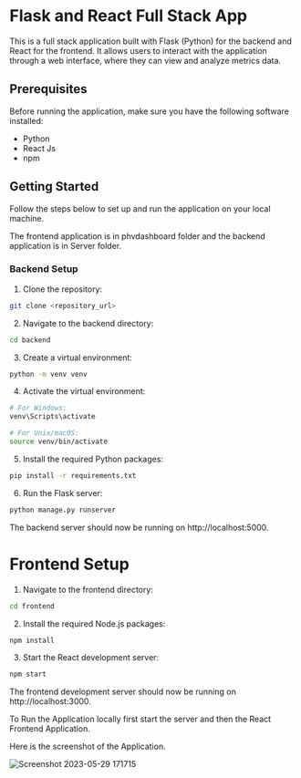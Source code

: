 # Flask and React Full Stack App

This is a full stack application built with Flask (Python) for the backend and React for the frontend. It allows users to interact with the application through a web interface, where they can view and analyze metrics data.

## Prerequisites

Before running the application, make sure you have the following software installed:

- Python 
- React Js 
- npm 

## Getting Started

Follow the steps below to set up and run the application on your local machine.

The frontend application is in phvdashboard folder and the backend application is in Server folder.

### Backend Setup

1. Clone the repository:

```bash
git clone <repository_url>
```

2. Navigate to the backend directory:

```bash
cd backend
```
3. Create a virtual environment:

```bash
python -m venv venv
```
4. Activate the virtual environment:

```bash
# For Windows:
venv\Scripts\activate

# For Unix/macOS:
source venv/bin/activate
```
5. Install the required Python packages:

```bash
pip install -r requirements.txt
```

6. Run the Flask server:

```bash
python manage.py runserver
```
The backend server should now be running on http://localhost:5000.

# Frontend Setup 

1. Navigate to the frontend directory:

```bash
cd frontend
```

2. Install the required Node.js packages:

```bash
npm install
```

3. Start the React development server:

```bash
npm start
```

The frontend development server should now be running on http://localhost:3000.

To Run the Application locally first start the server and then the React Frontend Application.

Here is the screenshot of the Application.


![Screenshot 2023-05-29 171715](https://github.com/SarveshKale62/phv-metrics/assets/100509748/a54fc1dd-e01f-45d6-a88d-68601dbdd625)

